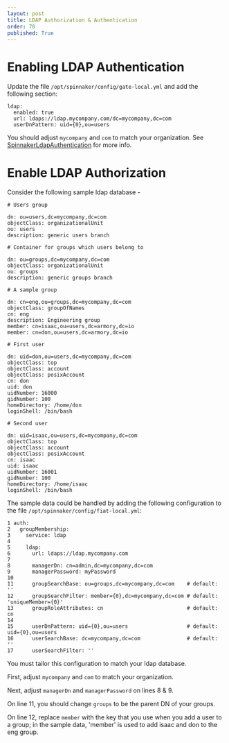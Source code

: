 ```yaml
---
layout: post
title: LDAP Authorization & Authentication
order: 70
published: True
---
```


# Enabling LDAP Authentication

Update the file `/opt/spinnaker/config/gate-local.yml` and add the following section:

```
ldap:
  enabled: true
  url: ldaps://ldap.mycompany.com/dc=mycompany,dc=com
  userDnPattern: uid={0},ou=users
```

You should adjust `mycompany` and `com` to match your organization.
See [SpinnakerLdapAuthentication](https://www.spinnaker.io/setup/security/authentication/ldap/)
for more info.


# Enable LDAP Authorization

Consider the following sample ldap database -

```
# Users group

dn: ou=users,dc=mycompany,dc=com
objectClass: organizationalUnit
ou: users
description: generic users branch

# Container for groups which users belong to

dn: ou=groups,dc=mycompany,dc=com
objectClass: organizationalUnit
ou: groups
description: generic groups branch

# A sample group

dn: cn=eng,ou=groups,dc=mycompany,dc=com
objectClass: groupOfNames
cn: eng
description: Engineering group
member: cn=isaac,ou=users,dc=armory,dc=io
member: cn=don,ou=users,dc=armory,dc=io

# First user

dn: uid=don,ou=users,dc=mycompany,dc=com
objectClass: top
objectClass: account
objectClass: posixAccount
cn: don
uid: don
uidNumber: 16000
gidNumber: 100
homeDirectory: /home/don
loginShell: /bin/bash

# Second user

dn: uid=isaac,ou=users,dc=mycompany,dc=com
objectClass: top
objectClass: account
objectClass: posixAccount
cn: isaac
uid: isaac
uidNumber: 16001
gidNumber: 100
homeDirectory: /home/isaac
loginShell: /bin/bash
```

The sample data could be handled by adding the following configuration to the
file `/opt/spinnaker/config/fiat-local.yml`:

```
1 auth:
2   groupMembership:
3     service: ldap
4
5     ldap:
6       url: ldaps://ldap.mycompany.com
7
8       managerDn: cn=admin,dc=mycompany,dc=com
9       managerPassword: myPassword
10
11      groupSearchBase: ou=groups,dc=mycompany,dc=com    # default: ''
12      groupSearchFilter: member={0},dc=mycompany,dc=com # default: 'uniqueMember={0}'
13      groupRoleAttributes: cn                           # default: cn
14
15      userDnPattern: uid={0},ou=users                   # default: uid={0},ou=users
16      userSearchBase: dc=mycompany,dc=com               # default: ''
17      userSearchFilter: ''
```

You must tailor this configuration to match your ldap database.

First, adjust `mycompany` and `com` to match your organization.

Next, adjust `managerDn` and `managerPassword` on lines 8 & 9.

On line 11, you should change `groups` to be the parent DN of your groups.

On line 12, replace `member` with the key that you use when you add a user to a group; in the sample
data, 'member' is used to add isaac and don to the eng group.
